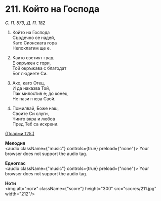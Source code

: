 # 211. Който на Господа  

*С. П. 579, Д. П. 182*  

1. Който на Господа  
Сърдечно се надей,  
Като Сионската гора  
Непоклатим ще е.  

2. Както светият град  
Е окръжен с гори,  
Той окръжава с благодат  
Бог людиете Си.  

3. Ако, като Отец,  
И да наказва Той,  
Пак милостив е; до конец  
Не пази гнева Свой.  

4. Помилвай, Боже наш,  
Своите Си слуги,  
Чиито вяра и любов  
Пред Теб са искрени.  

[(Псалми 125:)](http://biblia.bg/index.php?k=19&g=125&s=)  

__Мелодия__  
<audio className={"music"} controls={true} preload={"none"}><source src="mp3/211.mp3" type="audio/mpeg"/>
Your browser does not support the audio tag.
</audio>  

__Едноглас__  
<audio className={"music"} controls={true} preload={"none"}><source src="transp/211.mp3" type="audio/mpeg"/>
Your browser does not support the audio tag.
</audio>  

__Ноти__  
<img alt="ноти" className={"score"} height="300" src="scores/211.jpg" width="212"/>
